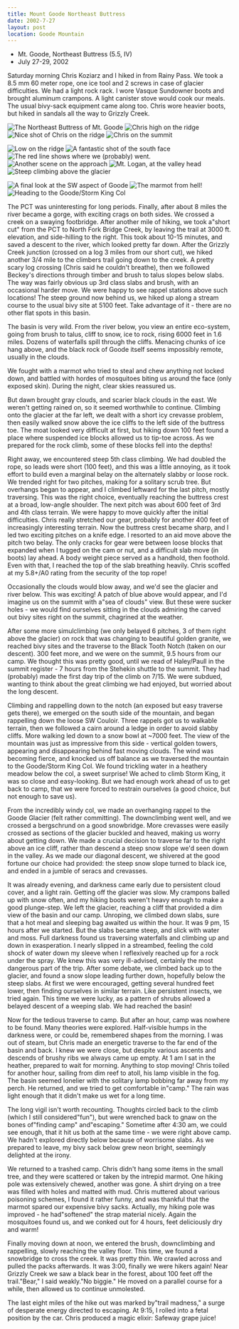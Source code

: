 ```yaml
---
title: Mount Goode Northeast Buttress
date: 2002-7-27
layout: post
location: Goode Mountain
---
```


* Mt. Goode, Northeast Buttress (5.5, IV)
* July 27-29, 2002

Saturday morning Chris Koziarz 
and I hiked in from Rainy Pass. We took 
a 8.5 mm 60 meter rope, one ice tool and 2 screws in case of glacier 
difficulties. We had a light rock rack. I wore Vasque Sundowner boots 
and brought aluminum crampons. A light canister stove would cook our 
meals. The usual bivy-sack equipment came along too. Chris wore heavier 
boots, but hiked in sandals all the way to Grizzly Creek.


![The Northeast Buttress of Mt. Goode](images/articles/trips/2002/neface.jpg)
![Chris high on the ridge](images/articles/trips/2002/onridge4.jpg)
![Nice shot of Chris on the ridge](images/articles/trips/2002/onridge5.jpg)
![Chris on the summit](images/articles/trips/2002/chrissum.jpg)

![Low on the ridge](images/articles/trips/2002/onridge1.jpg)
![A fantastic shot of the south face](images/articles/trips/2002/goodes.jpg)
![The red line shows where we (probably) went.](images/articles/trips/2002/approdetail.jpg)
![Another scene on the approach](images/articles/trips/2002/gonapproach.jpg)
![Mt. Logan, at the valley head](images/articles/trips/2002/lologan.jpg)
![Steep climbing above the glacier](images/articles/trips/2002/gainridge1.jpg)

![A final look at the SW aspect of Goode](images/articles/trips/2002/goodesw.jpg)
![The marmot from hell!](images/articles/trips/2002/marmot.jpg)
![Heading to the Goode/Storm King Col](images/articles/trips/2002/towardscol.jpg)


The PCT was uninteresting for long periods. Finally, after about 
8 miles the river became a gorge,
with exciting crags on both sides. We crossed a creek on a swaying 
footbridge. After another mile of hiking, we took a"short cut" from 
the PCT to North Fork Bridge Creek, by leaving the trail at 3000 ft. 
elevation, and side-hilling to the right. This took about 
10-15 minutes, and saved a descent to the river, which looked pretty 
far down. After the Grizzly Creek junction (crossed on a log 3 miles 
from our short cut), we hiked another 3/4 mile to the climbers 
trail going down to the 
creek. A pretty scary log crossing (Chris said he couldn't 
breathe), then we followed 
Beckey's directions through timber and brush to talus slopes 
below slabs. The way was fairly obvious up 3rd class slabs and 
brush, with an occasional harder move. We were happy to see 
rappel stations above such locations!
The steep ground now behind us, we hiked up along a stream 
course to the usual bivy site at 5100 feet. Take advantage 
of it - there are no other flat spots in this basin.


The basin is very wild. From the river below, you view an entire 
eco-system, going from brush to talus, cliff to snow, ice to 
rock, rising 6000 feet in 1.6 miles. Dozens of waterfalls spill 
through the cliffs. Menacing chunks of ice hang above, and the 
black rock of Goode itself seems impossibly remote, usually in the clouds.


We fought with a marmot who tried to steal and chew anything not 
locked down, and battled with hordes of mosquitoes biting us around 
the face (only exposed skin). During the night, clear skies reassured us.


But dawn brought gray clouds, and scarier black clouds in the east. 
We weren't getting rained on, so it seemed worthwhile to continue. 
Climbing onto the glacier at the far left, we dealt with a short 
icy crevasse problem, then easily walked snow above the ice cliffs to 
the left side of the buttress toe. The moat looked very difficult 
at first, but hiking down 100 feet found a place where suspended 
ice blocks allowed us to tip-toe across. As we prepared for the 
rock climb, some of these blocks fell into the depths!


Right away, we encountered steep 5th class climbing. We had doubled 
the rope, so leads were short (100 feet), and this was a little 
annoying, as it took effort to build even a marginal belay on the 
alternately slabby or loose rock. We trended right for two pitches, 
making for a solitary scrub tree. But overhangs began to appear, and I 
climbed leftward for the last pitch, mostly traversing. This was 
the right choice, eventually reaching the buttress crest at a broad, 
low-angle shoulder. The next pitch was about 600 feet of 3rd and 4th 
class terrain. We were happy to move quickly after the initial 
difficulties. Chris really stretched our gear, probably for 
another 400 feet of increasingly interesting terrain. Now the 
buttress crest became sharp, and I led two exciting pitches on a 
knife edge. I resorted to an aid move above the pitch two belay. 
The only cracks for gear were between loose blocks that expanded 
when I tugged on the cam or nut, and a difficult slab move (in boots) 
lay ahead. A body weight piece served as a handhold, then foothold. 
Even with that, I reached the top of the slab breathing heavily. 
Chris scoffed at my 5.8+/A0 rating from the security of the top rope! 


Occasionally the clouds would blow away, and we'd see the glacier 
and river below. This was exciting! A patch of blue above would 
appear, and I'd imagine us on the summit with a"sea of clouds" view. 
But these were sucker holes - we would find ourselves sitting in the 
clouds admiring the carved out bivy sites right on the summit, 
chagrined at the weather.


After some more simulclimbing (we only belayed 6 pitches, 3 of them 
right above the glacier) on rock that was changing to beautiful golden 
granite, we reached bivy sites and the traverse to the Black 
Tooth Notch (taken on our descent). 300 feet more, and we were on the 
summit, 9.5 hours from our camp. We thought this was pretty good, 
until we read of Haley/Paull in the summit register - 7 hours from the 
Stehekin shuttle to the summit. They had (probably) made the 
first day trip of the climb on 7/15. We were subdued, wanting to think 
about the great climbing we had enjoyed, but worried about the long descent.


Climbing and rappelling down to the notch (an exposed but easy 
traverse gets there), we emerged on the south side of the mountain, 
and began rappelling down the loose SW Couloir. Three rappels got 
us to walkable terrain, then we followed a cairn around a ledge 
in order to avoid slabby cliffs. More walking led down to a snow 
bowl at ~7000 feet. The view of the mountain was just as impressive 
from this side - vertical golden towers, appearing and disappearing 
behind fast moving clouds. The wind was becoming fierce, and 
knocked us off balance as we traversed the mountain to the Goode/Storm 
King Col. We found trickling water in a heathery meadow below the 
col, a sweet surprise! We ached to climb Storm King, it was so 
close and easy-looking. But we had enough work ahead of us to 
get back to camp, that we were forced to restrain 
ourselves (a good choice, but not enough to save us).


From the incredibly windy col, we made an overhanging rappel to the Goode 
Glacier (felt rather committing). The downclimbing went well, and we 
crossed a bergschrund on a good snowbridge. More crevasses were easily 
crossed as sections of the glacier buckled and heaved, making us worry 
about getting down. We made a crucial decision to traverse far to the 
right above an ice cliff, rather than descend a steep snow slope we'd 
seen down in the valley. As we made our diagonal descent, we 
shivered at the good fortune our choice had provided: the steep snow 
slope turned to black ice, and ended in a jumble of seracs and crevasses.


It was already evening, and darkness came early due to persistent cloud 
cover, and a light rain. Getting off the glacier was slow. My crampons 
balled up with snow often, and my hiking boots weren't heavy enough to 
make a good plunge-step. 
We left the glacier, reaching a cliff that provided a dim view of the 
basin and our camp. Unroping, we climbed down slabs, sure that a hot 
meal and sleeping bag awaited us within the hour. It was 9 pm, 
15 hours after we started. But the slabs became steep, and slick with 
water and moss. Full darkness found us traversing waterfalls and climbing up 
and down in exasperation. I nearly slipped in a streambed, feeling the 
cold shock of water down my sleeve when I reflexively reached up for a 
rock under the spray. We knew this was very ill-advised, certainly the 
most dangerous part of the trip. After some debate, we climbed back up 
to the glacier, and found a snow slope leading further down, hopefully 
below the steep slabs. At first we were encouraged, getting several 
hundred feet lower, then finding ourselves in similar terrain. Like 
persistent insects, we tried again. This time we were lucky, as a 
pattern of shrubs allowed a belayed descent of a weeping slab. We had 
reached the basin!


Now for the tedious traverse to camp. But after an hour, camp was 
nowhere to be found. Many theories were explored. Half-visible humps in 
the darkness were, or could be, remembered shapes from the morning. 
I was out of steam, but Chris made an energetic traverse to the far 
end of the basin and back. I knew we were close, but despite various 
ascents and descends of brushy ribs we always came up empty. At 1 
am I sat in the heather, prepared to wait for morning. Anything to 
stop moving! Chris toiled for another hour, sailing from dim reef to 
atoll, his lamp visible in the fog. The basin seemed lonelier with the 
solitary lamp bobbing far away from my perch. He returned, and we 
tried to get comfortable in"camp." The rain was light enough that it 
didn't make us wet for a long time. 


The long vigil isn't worth recounting. Thoughts circled back to the 
climb (which I still considered"fun"), but were wrenched back to gnaw 
on the bones of"finding camp" and"escaping." Sometime after 4:30 am, 
we could see enough, that it hit us both at the same time - we were 
right above camp. We hadn't explored directly below because of 
worrisome slabs. As we prepared to leave, my bivy sack below grew 
neon bright, seemingly delighted at the irony.


We returned to a trashed camp. Chris didn't hang some items in the small 
tree, and they were scattered or taken by the intrepid marmot. One 
hiking pole was extensively chewed, another was gone. A shirt drying on 
a tree was filled with holes and matted with mud. Chris muttered about 
various poisoning schemes, I found it rather funny, and was 
thankful that the marmot spared our
expensive bivy sacks. Actually, my hiking pole was improved - 
he had"softened" the strap material nicely. Again the mosquitoes 
found us, and we conked out for 4 hours, feet deliciously dry and warm!


Finally moving down at noon, we entered the brush, downclimbing and 
rappelling, slowly reaching the valley floor. This time, we found a 
snowbridge to cross the creek. It was pretty thin. We crawled across 
and pulled the packs afterwards. It was 3:00, finally we were 
hikers again! Near Grizzly Creek we saw a black bear in the 
forest, about 100 feet off the trail."Bear," I said 
weakly."No biggie." He moved on a parallel course for a while, 
then allowed us to continue unmolested. 


The last eight miles of the hike out was marked by"trail madness," a 
surge of desperate energy directed to escaping. At 9:15, I rolled into 
a fetal position by the car. Chris produced a magic 
elixir: Safeway grape juice!

